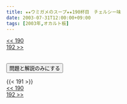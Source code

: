 ```yaml
---
title: ★★ウミガメのスープ★★190杯目　チェルシー味
date: 2003-07-31T12:00:00+09:00
tags: [2003年,オカルト板]
---
```

<div class="th_left"><a href="../190"><< 190</a></div>
<div class="th_right"><a href="../192">192 >></a></div>
<br><br>
<script src="../../js/cupsoup.js"></script>
<form>
<input type="button" value="問題と解説のみにする" onClick="toggleCupsoup()">
</form>
{{< 191 >}}
<div class="th_left"><a href="../190"><< 190</a></div>
<div class="th_right"><a href="../192">192 >></a></div>